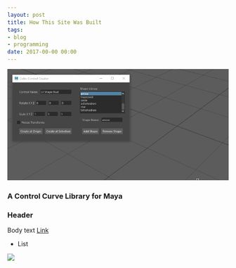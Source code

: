 ```yaml
---
layout: post
title: How This Site Was Built
tags:
- blog
- programming
date: 2017-00-00 00:00
---
```


![](/blog/assets/curvetools/control_creator.gif)


### A Control Curve Library for Maya
<!--more-->

### Header

Body text [Link](url)

* List

![](image/url)
